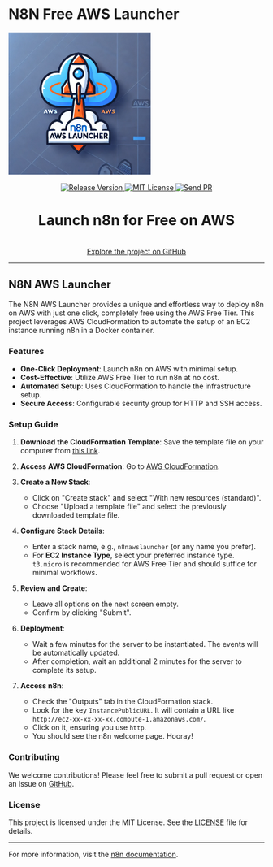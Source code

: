 # N8N Free AWS Launcher

<div align="center" style="display: flex; align-items: center;">
  <a href="https://github.com/stefanopochet/n8n_aws_launcher" target="_blank">
    <img alt="N8N AWS Launcher Logo" src="https://github.com/stefanopochet/n8n_aws_launcher/raw/main/logo.webp" width="280" style="height: auto;">
  </a>
</div>

<p align="center">
  <a href="https://github.com/stefanopochet/n8n_aws_launcher/releases">
    <img src="https://img.shields.io/github/v/release/stefanopochet/n8n_aws_launcher" alt="Release Version">
  </a>
  <a href="https://github.com/stefanopochet/n8n_aws_launcher/blob/main/LICENSE">
    <img src="https://img.shields.io/github/license/stefanopochet/n8n_aws_launcher" alt="MIT License">
  </a>
  <a href="https://github.com/stefanopochet/n8n_aws_launcher/pulls">
    <img src="https://img.shields.io/badge/PRs-welcome-brightgreen" alt="Send PR">
  </a>
</p>

<h1 align="center">
  Launch n8n for Free on AWS
</h1>

<p align="center">
  <br />
  <a href="https://github.com/stefanopochet/n8n_aws_launcher" rel="dofollow">Explore the project on GitHub</a>
<br />

---

## N8N AWS Launcher

The N8N AWS Launcher provides a unique and effortless way to deploy n8n on AWS with just one click, completely free using the AWS Free Tier. This project leverages AWS CloudFormation to automate the setup of an EC2 instance running n8n in a Docker container.

### Features

- **One-Click Deployment**: Launch n8n on AWS with minimal setup.
- **Cost-Effective**: Utilize AWS Free Tier to run n8n at no cost.
- **Automated Setup**: Uses CloudFormation to handle the infrastructure setup.
- **Secure Access**: Configurable security group for HTTP and SSH access.

### Setup Guide

1. **Download the CloudFormation Template**: Save the template file on your computer from [this link](https://raw.githubusercontent.com/stefanopochet/n8n_aws_launcher/refs/heads/main/n8n-cloud-formation-template.yaml).

2. **Access AWS CloudFormation**: Go to [AWS CloudFormation](https://console.aws.amazon.com/cloudformation/home).

3. **Create a New Stack**:
   - Click on "Create stack" and select "With new resources (standard)".
   - Choose "Upload a template file" and select the previously downloaded template file.

4. **Configure Stack Details**:
   - Enter a stack name, e.g., `n8nawslauncher` (or any name you prefer).
   - For **EC2 Instance Type**, select your preferred instance type. `t3.micro` is recommended for AWS Free Tier and should suffice for minimal workflows.

5. **Review and Create**:
   - Leave all options on the next screen empty.
   - Confirm by clicking "Submit".

6. **Deployment**:
   - Wait a few minutes for the server to be instantiated. The events will be automatically updated.
   - After completion, wait an additional 2 minutes for the server to complete its setup.

7. **Access n8n**:
   - Check the "Outputs" tab in the CloudFormation stack.
   - Look for the key `InstancePublicURL`. It will contain a URL like `http://ec2-xx-xx-xx-xx.compute-1.amazonaws.com/`.
   - Click on it, ensuring you use `http`.
   - You should see the n8n welcome page. Hooray!

### Contributing

We welcome contributions! Please feel free to submit a pull request or open an issue on [GitHub](https://github.com/stefanopochet/n8n_aws_launcher).

### License

This project is licensed under the MIT License. See the [LICENSE](https://github.com/stefanopochet/n8n_aws_launcher/blob/main/LICENSE) file for details.

---

For more information, visit the [n8n documentation](https://docs.n8n.io/).
